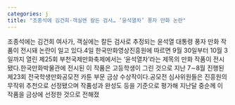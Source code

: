 ```yaml
---
categories: j
title: "조종석에 김건희·객실엔 칼든 검사… ‘윤석열차’ 풍자 만화 논란"
---
```

조종석에는 김건희 여사가, 객실에는 칼든 검사로 추정되는 윤석열 대통령 풍자 만화 작품이 전시돼 논란이 일고 있다.4일 한국만화영상진흥원에 따르면 9월 30일부터 10월 3일까지 열린 제25회 부천국제만화축제에서는 ‘윤석열차’라는 제목의 만화 작품이 전시됐다.한국만화박물관에 전시된 이 작품은 고등학생이 그린 것으로 지난 7∼8월 진행된 제23회 전국학생만화공모전 카툰 부문 금상 수상작이다.공모전 심사위원들은 진흥원의 무작위 추천으로 선정됐으며 작품성과 완성도 등을 기준으로 평가해 지난달 중순께 이 작품을 금상에 선정한 것으로 전해졌